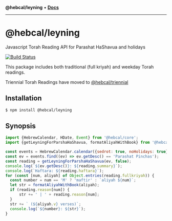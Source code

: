 **@hebcal/leyning** • [**Docs**](globals.md)

***

# @hebcal/leyning
Javascript Torah Reading API for Parashat HaShavua and holidays

[![Build Status](https://github.com/hebcal/hebcal-leyning/actions/workflows/node.js.yml/badge.svg)](https://github.com/hebcal/hebcal-leyning/actions/workflows/node.js.yml)

This package includes both traditional (full kriyah) and weekday
Torah readings.

Triennial Torah Readings have moved to [@hebcal/triennial](https://github.com/hebcal/hebcal-triennial)

## Installation
```bash
$ npm install @hebcal/leyning
```

## Synopsis
```javascript
import {HebrewCalendar, HDate, Event} from '@hebcal/core';
import {getLeyningForParshaHaShavua, formatAliyahWithBook} from '@hebcal/leyning';

const events = HebrewCalendar.calendar({sedrot: true, noHolidays: true});
const ev = events.find((ev) => ev.getDesc() == 'Parashat Pinchas');
const reading = getLeyningForParshaHaShavua(ev, false);
console.log(`${ev.getDesc()}: ${reading.summary}`);
console.log(`Haftara: ${reading.haftara}`);
for (const [num, aliyah] of Object.entries(reading.fullkriyah)) {
  const number = num == 'M' ? 'maftir' : `aliyah ${num}`;
  let str = formatAliyahWithBook(aliyah);
  if (reading.reason[num]) {
      str += ' | ' + reading.reason[num];
  }
  str += ` (${aliyah.v} verses)`;
  console.log(`${number}: ${str}`);
}
```
